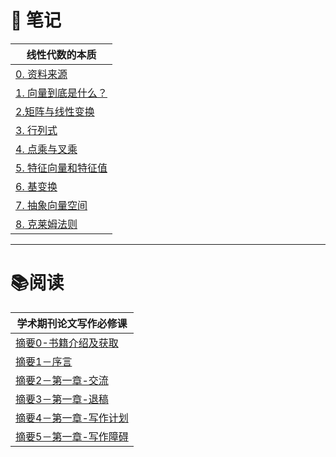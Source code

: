 # 📒 笔记

| 线性代数的本质                                        |
| ---------------------------------------------- |
| [0. 资料来源](✍️%20我的文档/数学基础/0.%20资料来源.md)         |
| [1. 向量到底是什么？](✍️%20我的文档/数学基础/1.%20向量到底是什么？.md) |
| [2.矩阵与线性变换](✍️%20我的文档/数学基础/2.矩阵与线性变换.md)       |
| [3. 行列式](✍️%20我的文档/数学基础/3.%20行列式.md)           |
| [4. 点乘与叉乘](✍️%20我的文档/数学基础/4.%20点乘与叉乘.md)       |
| [5. 特征向量和特征值](✍️%20我的文档/数学基础/5.%20特征向量和特征值.md) |
| [6. 基变换](✍️%20我的文档/数学基础/6.%20基变换.md)           |
| [7. 抽象向量空间](✍️%20我的文档/数学基础/7.%20抽象向量空间.md)     |
| [8. 克莱姆法则](✍️%20我的文档/数学基础/8.%20克莱姆法则.md)<br>   |

---
# 📚阅读

| 学术期刊论文写作必修课                                           |
| ----------------------------------------------------- |
| [摘要0-书籍介绍及获取](✍️%20我的文档/学术期刊论文写作必修课/摘要0-书籍介绍及获取.md)   |
| [摘要1－序言](✍️%20我的文档/学术期刊论文写作必修课/摘要1－序言.md)             |
| [摘要2－第一章-交流](✍️%20我的文档/学术期刊论文写作必修课/摘要2－第一章-交流.md)     |
| [摘要3－第一章-退稿](✍️%20我的文档/学术期刊论文写作必修课/摘要3－第一章-退稿.md)     |
| [摘要4－第一章-写作计划](✍️%20我的文档/学术期刊论文写作必修课/摘要4－第一章-写作计划.md) |
| [摘要5－第一章-写作障碍](✍️%20我的文档/学术期刊论文写作必修课/摘要5－第一章-写作障碍.md) |


